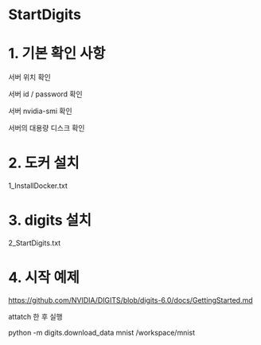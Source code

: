 # StartDigits

# 1. 기본 확인 사항

서버 위치 확인

서버 id / password 확인

서버 nvidia-smi 확인

서버의 대용량 디스크 확인

# 2. 도커 설치

1_InstallDocker.txt


# 3. digits 설치

2_StartDigits.txt

# 4. 시작 예제

https://github.com/NVIDIA/DIGITS/blob/digits-6.0/docs/GettingStarted.md

attatch 한 후 실행 

python -m digits.download_data mnist /workspace/mnist

